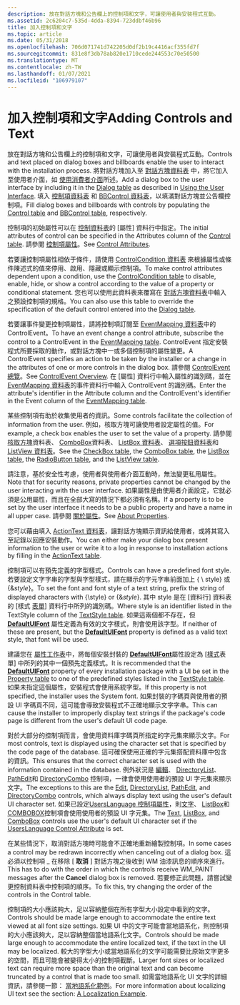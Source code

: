 ```yaml
---
description: 放在對話方塊和公告欄上的控制項和文字，可讓使用者與安裝程式互動。
ms.assetid: 2c6204c7-535d-4dda-8394-723ddbf46b96
title: 加入控制項和文字
ms.topic: article
ms.date: 05/31/2018
ms.openlocfilehash: 706d071741d742205d0df2b19c4416acf355fd7f
ms.sourcegitcommit: 831e8f3db78ab820e1710cede244553c70e50500
ms.translationtype: MT
ms.contentlocale: zh-TW
ms.lasthandoff: 01/07/2021
ms.locfileid: "106979107"
---
```

# <a name="adding-controls-and-text"></a><span data-ttu-id="d8974-103">加入控制項和文字</span><span class="sxs-lookup"><span data-stu-id="d8974-103">Adding Controls and Text</span></span>

<span data-ttu-id="d8974-104">放在對話方塊和公告欄上的控制項和文字，可讓使用者與安裝程式互動。</span><span class="sxs-lookup"><span data-stu-id="d8974-104">Controls and text placed on dialog boxes and billboards enable the user to interact with the installation process.</span></span> <span data-ttu-id="d8974-105">將對話方塊加入至 [對話方塊資料表](dialog-table.md) 中，將它加入至使用者介面，如 [使用消費者介面](using-the-user-interface.md)所述。</span><span class="sxs-lookup"><span data-stu-id="d8974-105">Add a dialog box to the user interface by including it in the [Dialog table](dialog-table.md) as described in [Using the User Interface](using-the-user-interface.md).</span></span> <span data-ttu-id="d8974-106">填入 [控制項資料表](control-table.md) 和 [BBControl 資料表](bbcontrol-table.md)，以填滿對話方塊並公告欄控制項。</span><span class="sxs-lookup"><span data-stu-id="d8974-106">Fill dialog boxes and billboards with controls by populating the [Control table](control-table.md) and [BBControl table](bbcontrol-table.md), respectively.</span></span>

<span data-ttu-id="d8974-107">控制項的初始屬性可以在 [控制資料表](control-table.md)的 [屬性] 資料行中指定。</span><span class="sxs-lookup"><span data-stu-id="d8974-107">The initial attributes of control can be specified in the Attributes column of the [Control table](control-table.md).</span></span> <span data-ttu-id="d8974-108">請參閱 [控制項屬性](control-attributes.md)。</span><span class="sxs-lookup"><span data-stu-id="d8974-108">See [Control Attributes](control-attributes.md).</span></span>

<span data-ttu-id="d8974-109">若要讓控制項屬性相依于條件，請使用 [ControlCondition 資料表](controlcondition-table.md) 來根據屬性或條件陳述式的值來停用、啟用、隱藏或顯示控制項。</span><span class="sxs-lookup"><span data-stu-id="d8974-109">To make control attributes dependent upon a condition, use the [ControlCondition table](controlcondition-table.md) to disable, enable, hide, or show a control according to the value of a property or conditional statement.</span></span> <span data-ttu-id="d8974-110">您也可以使用此資料表來覆寫在 [對話方塊資料表](dialog-table.md)中輸入之預設控制項的規格。</span><span class="sxs-lookup"><span data-stu-id="d8974-110">You can also use this table to override the specification of the default control entered into the [Dialog table](dialog-table.md).</span></span>

<span data-ttu-id="d8974-111">若要讓事件變更控制項屬性，請將控制項訂閱至 [EventMapping 資料表](eventmapping-table.md)中的 ControlEvent。</span><span class="sxs-lookup"><span data-stu-id="d8974-111">To have an event change a control attribute, subscribe the control to a ControlEvent in the [EventMapping table](eventmapping-table.md).</span></span> <span data-ttu-id="d8974-112">ControlEvent 指定安裝程式所要採取的動作，或對話方塊中一或多個控制項的屬性變更。</span><span class="sxs-lookup"><span data-stu-id="d8974-112">A ControlEvent specifies an action to be taken by the installer or a change in the attributes of one or more controls in the dialog box.</span></span> <span data-ttu-id="d8974-113">請參閱 [ControlEvent 總覽](controlevent-overview.md)。</span><span class="sxs-lookup"><span data-stu-id="d8974-113">See [ControlEvent Overview](controlevent-overview.md).</span></span> <span data-ttu-id="d8974-114">在 [屬性] 資料行中輸入屬性的識別碼，並在 [EventMapping 資料表](eventmapping-table.md)的事件資料行中輸入 ControlEvent 的識別碼。</span><span class="sxs-lookup"><span data-stu-id="d8974-114">Enter the attribute's identifier in the Attribute column and the ControlEvent's identifier in the Event column of the [EventMapping table](eventmapping-table.md).</span></span>

<span data-ttu-id="d8974-115">某些控制項有助於收集使用者的資訊。</span><span class="sxs-lookup"><span data-stu-id="d8974-115">Some controls facilitate the collection of information from the user.</span></span> <span data-ttu-id="d8974-116">例如，核取方塊可讓使用者設定屬性的值。</span><span class="sxs-lookup"><span data-stu-id="d8974-116">For example, a check box enables the user to set the value of a property.</span></span> <span data-ttu-id="d8974-117">請參閱 [核取方塊](checkbox-table.md)資料表、 [ComboBox](combobox-table.md)資料表、 [ListBox 資料表](listbox-table.md)、 [選項按鈕資料表](radiobutton-table.md)和 [ListView 資料表](listview-table.md)。</span><span class="sxs-lookup"><span data-stu-id="d8974-117">See the [CheckBox table](checkbox-table.md), the [ComboBox table](combobox-table.md), the [ListBox table](listbox-table.md), the [RadioButton table](radiobutton-table.md), and the [ListView table](listview-table.md).</span></span>

<span data-ttu-id="d8974-118">請注意，基於安全性考慮，使用者與使用者介面互動時，無法變更私用屬性。</span><span class="sxs-lookup"><span data-stu-id="d8974-118">Note that for security reasons, private properties cannot be changed by the user interacting with the user interface.</span></span> <span data-ttu-id="d8974-119">如果屬性是由使用者介面設定，它就必須是公用屬性，而且在全部大寫的情況下都必須有名稱。</span><span class="sxs-lookup"><span data-stu-id="d8974-119">If a property is to be set by the user interface it needs to be a public property and have a name in all upper case.</span></span> <span data-ttu-id="d8974-120">請參閱 [關於屬性](about-properties.md)。</span><span class="sxs-lookup"><span data-stu-id="d8974-120">See [About Properties](about-properties.md).</span></span>

<span data-ttu-id="d8974-121">您可以藉由填入 [ActionText 資料表](actiontext-table.md)，讓對話方塊顯示資訊給使用者，或將其寫入至記錄以回應安裝動作。</span><span class="sxs-lookup"><span data-stu-id="d8974-121">You can either make your dialog box present information to the user or write it to a log in response to installation actions by filling in the [ActionText table](actiontext-table.md).</span></span>

<span data-ttu-id="d8974-122">控制項可以有預先定義的字型樣式。</span><span class="sxs-lookup"><span data-stu-id="d8974-122">Controls can have a predefined font style.</span></span> <span data-ttu-id="d8974-123">若要設定文字字串的字型與字型樣式，請在顯示的字元字串前面加上 { \\ style} 或 {&*style*}。</span><span class="sxs-lookup"><span data-stu-id="d8974-123">To set the font and font style of a text string, prefix the string of displayed characters with {\\style} or {&*style*}.</span></span> <span data-ttu-id="d8974-124">其中 style 是在 [資料行] 資料表的 [樣式 [表單](textstyle-table.md)] 資料行中所列的識別碼。</span><span class="sxs-lookup"><span data-stu-id="d8974-124">Where style is an identifier listed in the TextStyle column of the [TextStyle table](textstyle-table.md).</span></span> <span data-ttu-id="d8974-125">如果這兩個都不存在，但 [**DefaultUIFont**](defaultuifont.md) 屬性定義為有效的文字樣式，則會使用該字型。</span><span class="sxs-lookup"><span data-stu-id="d8974-125">If neither of these are present, but the [**DefaultUIFont**](defaultuifont.md) property is defined as a valid text style, that font will be used.</span></span>

<span data-ttu-id="d8974-126">建議您在 [屬性工作表](property-table.md)中，將每個安裝封裝的 [**DefaultUIFont**](defaultuifont.md)屬性設定為 [[樣式](textstyle-table.md)表單] 中所列的其中一個預先定義樣式。</span><span class="sxs-lookup"><span data-stu-id="d8974-126">It is recommended that the [**DefaultUIFont**](defaultuifont.md) property of every installation package with a UI be set in the [Property table](property-table.md) to one of the predefined styles listed in the [TextStyle table](textstyle-table.md).</span></span> <span data-ttu-id="d8974-127">如果未指定這個屬性，安裝程式會使用系統字型。</span><span class="sxs-lookup"><span data-stu-id="d8974-127">If this property is not specified, the installer uses the System font.</span></span> <span data-ttu-id="d8974-128">如果封裝的字碼頁與使用者的預設 UI 字碼頁不同，這可能會導致安裝程式不正確地顯示文字字串。</span><span class="sxs-lookup"><span data-stu-id="d8974-128">This can cause the installer to improperly display text strings if the package's code page is different from the user's default UI code page.</span></span>

<span data-ttu-id="d8974-129">對於大部分的控制項而言，會使用資料庫字碼頁所指定的字元集來顯示文字。</span><span class="sxs-lookup"><span data-stu-id="d8974-129">For most controls, text is displayed using the character set that is specified by the code page of the database.</span></span> <span data-ttu-id="d8974-130">這可確保使用正確的字元集搭配資料庫中包含的資訊。</span><span class="sxs-lookup"><span data-stu-id="d8974-130">This ensures that the correct character set is used with the information contained in the database.</span></span> <span data-ttu-id="d8974-131">例外狀況是 [編輯](edit-control.md)、 [DirectoryList](directorylist-control.md)、 [PathEdit](pathedit-control.md)和 [DirectoryCombo](directorycombo-control.md) 控制項，一律會使用使用者的預設 UI 字元集來顯示文字。</span><span class="sxs-lookup"><span data-stu-id="d8974-131">The exceptions to this are the [Edit](edit-control.md), [DirectoryList](directorylist-control.md), [PathEdit](pathedit-control.md), and [DirectoryCombo](directorycombo-control.md) controls, which always display text using the user's default UI character set.</span></span> <span data-ttu-id="d8974-132">如果已設定[UsersLanguage 控制項屬性](userslanguage-control-attribute.md)，則[文字](text-control.md)、 [ListBox](listbox-control.md)和[COMBOBOX](combobox-control.md)控制項會使用使用者的預設 UI 字元集。</span><span class="sxs-lookup"><span data-stu-id="d8974-132">The [Text](text-control.md), [ListBox](listbox-control.md), and [ComboBox](combobox-control.md) controls use the user's default UI character set if the [UsersLanguage Control Attribute](userslanguage-control-attribute.md) is set.</span></span>

<span data-ttu-id="d8974-133">在某些情況下，取消對話方塊時可能會不正確地重新繪製控制項。</span><span class="sxs-lookup"><span data-stu-id="d8974-133">In some cases a control may be redrawn incorrectly when canceling out of a dialog box.</span></span> <span data-ttu-id="d8974-134">這必須以控制項 \_ 在移除 [ **取消** ] 對話方塊之後收到 WM 油漆訊息的順序來進行。</span><span class="sxs-lookup"><span data-stu-id="d8974-134">This has to do with the order in which the controls receive WM\_PAINT messages after the **Cancel** dialog box is removed.</span></span> <span data-ttu-id="d8974-135">若要修正此問題，請嘗試變更控制資料表中控制項的順序。</span><span class="sxs-lookup"><span data-stu-id="d8974-135">To fix this, try changing the order of the controls in the Control table.</span></span>

<span data-ttu-id="d8974-136">控制項的大小應該夠大，足以容納整個在所有字型大小設定中看到的文字。</span><span class="sxs-lookup"><span data-stu-id="d8974-136">Controls should be made large enough to accommodate the entire text viewed at all font size settings.</span></span> <span data-ttu-id="d8974-137">如果 UI 中的文字可能會當地語系化，則控制項的大小應該夠大，足以容納整個當地語系化文字。</span><span class="sxs-lookup"><span data-stu-id="d8974-137">Controls should be made large enough to accommodate the entire localized text, if the text in the UI may be localized.</span></span> <span data-ttu-id="d8974-138">較大的字型大小或當地語系化的文字可能需要比原始文字更多的空間，而且可能會被變得太小的控制項截斷。</span><span class="sxs-lookup"><span data-stu-id="d8974-138">Larger font sizes or localized text can require more space than the original text and can become truncated by a control that is made too small.</span></span> <span data-ttu-id="d8974-139">如需當地語系化 UI 文字的詳細資訊，請參閱一節： [當地語系化範例](a-localization-example.md)。</span><span class="sxs-lookup"><span data-stu-id="d8974-139">For more information about localizing UI text see the section: [A Localization Example](a-localization-example.md).</span></span>

 

 



